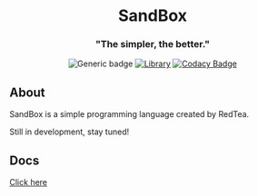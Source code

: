 <h1 align="center">SandBox</h1>
<h3 align="center">"The simpler, the better."</h3>
<div align="center">
  
![Generic badge](https://img.shields.io/badge/Version-0.1.0-blue.svg)  [![Library](https://img.shields.io/badge/Library-ANTLR4-blueviolet)](https://www.antlr.org/) [![Codacy Badge](https://app.codacy.com/project/badge/Grade/c637f71ed86f489e8100ce9dc6f04e45)](https://www.codacy.com/gh/redteadeveloper/SandBox/dashboard?utm_source=github.com&amp;utm_medium=referral&amp;utm_content=redteadeveloper/SandBox&amp;utm_campaign=Badge_Grade)

</div>

## About
SandBox is a simple programming language created by RedTea.

Still in development, stay tuned!

## Docs
[Click here](https://github.com/redteadeveloper/SandBox/tree/main/docs)
